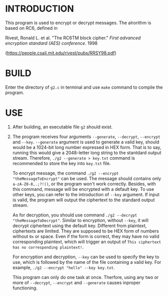 # INTRODUCTION
This program is used to encrypt or decrypt messages. The alrorithm is based on RC6, 
defined in 

Rivest, Ronald L. et al. "The RC6TM block cipher." *First advanced encryption standard (AES) conference*. 1998

(https://people.csail.mit.edu/rivest/pubs/RRSY98.pdf)
# BUILD
Enter the directory of `g2.c` in terminal and use `make` command to compile the program. 

# USE
1. After building, an executable file `g2` should exist. 
2. The program receives four arguments `--generate`, `--decrypt`, `--encrypt` and `--key`. 
    `--generate` argument is used to generate a valid key, should would be a 
    1024-bit long number expressed in HEX form. 
    That is to say, running this would give a 2048-letter long string to 
    the stantdard output stream. 
    Therefore, `./g2 --generate > key.txt` command is recommended to store 
    the key into `key.txt` file. 

    To encrypt message, the command `./g2 --encrypt "theMessageToEncrypt"` can be used. 
    The message should contains only `a-zA-Z0-8,.;?!()`, or the program won't work 
    correctly. 
    Besides, with this command, message will be encrypted with a default key. 
    To use other keys, you can refer to the introduction of `--key` argument. 
    If input is valid, the program will output the ciphertext to the standard 
    output stream. 
    
    As for decryption, you should use command `./g2 --decrypt "theMessageToDecrypt"`. 
    Similar to encryption, without `--key`, it will decrypt ciphertext using the 
    default key. 
    Different from plaintext, ciphertexts are limited. They are supposed to be 
    HEX form of numbers without `0x` or space. Even if the form is correct, they 
    may have no valid corresponding plaintext, which will trigger an output of 
    `This ciphertext has no corresponding plaintext!`. 

    For encryption and decryption, `--key` can be used to specify the key to use, 
    which is followed by the name of the file containing a valid key. 
    For example, `./g2 --encrypt "hello" --key key.txt`. 

    This program can only do one task at once. Therfore, using any two or more of 
    `--decrypt`, `--encrypt` and `--generate` causes inproper functioning. 
